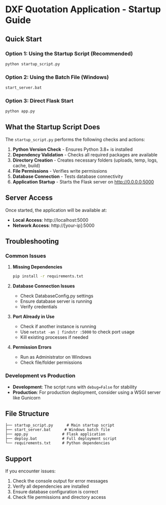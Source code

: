 # DXF Quotation Application - Startup Guide

## Quick Start

### Option 1: Using the Startup Script (Recommended)
```bash
python startup_script.py
```

### Option 2: Using the Batch File (Windows)
```bash
start_server.bat
```

### Option 3: Direct Flask Start
```bash
python app.py
```

## What the Startup Script Does

The `startup_script.py` performs the following checks and actions:

1. **Python Version Check** - Ensures Python 3.8+ is installed
2. **Dependency Validation** - Checks all required packages are available
3. **Directory Creation** - Creates necessary folders (uploads, temp, logs, cache, build)
4. **File Permissions** - Verifies write permissions
5. **Database Connection** - Tests database connectivity
6. **Application Startup** - Starts the Flask server on http://0.0.0.0:5000

## Server Access

Once started, the application will be available at:
- **Local Access**: http://localhost:5000
- **Network Access**: http://[your-ip]:5000

## Troubleshooting

### Common Issues

1. **Missing Dependencies**
   ```bash
   pip install -r requirements.txt
   ```

2. **Database Connection Issues**
   - Check DatabaseConfig.py settings
   - Ensure database server is running
   - Verify credentials

3. **Port Already in Use**
   - Check if another instance is running
   - Use `netstat -an | findstr :5000` to check port usage
   - Kill existing processes if needed

4. **Permission Errors**
   - Run as Administrator on Windows
   - Check file/folder permissions

### Development vs Production

- **Development**: The script runs with `debug=False` for stability
- **Production**: For production deployment, consider using a WSGI server like Gunicorn

## File Structure

```
├── startup_script.py      # Main startup script
├── start_server.bat      # Windows batch file
├── app.py               # Flask application
├── deploy.bat           # Full deployment script
└── requirements.txt     # Python dependencies
```

## Support

If you encounter issues:
1. Check the console output for error messages
2. Verify all dependencies are installed
3. Ensure database configuration is correct
4. Check file permissions and directory access
